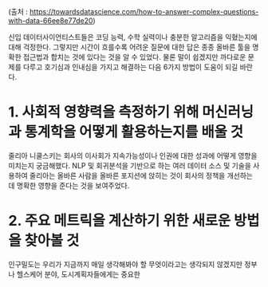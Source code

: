 (출처 : https://towardsdatascience.com/how-to-answer-complex-questions-with-data-66ee8e77de20)

신입 데이터사이언티스트들은 코딩 능력, 수학 실력이나 충분한 알고리즘을 익혔는지에 대해 걱정한다. 그렇지만 시간이 흐를수록 어려운 질문에 대한 답은 종종 올바른 툴을 명확한 접근법과 합치는 것에 있다는 것을 알 수 있었다.
물론 말이 쉽겠지만 까다로운 문제를 다루고 호기심과 인내심을 가지고 해결하는 다음 6가지 방법이 도움이 되길 바란다.

# 1. 사회적 영향력을 측정하기 위해 머신러닝과 통계학을 어떻게 활용하는지를 배울 것

줄리아 니쿨스키는 회사의 이사회가 지속가능성이나 인권에 대한 성과에 어떻게 영향을 미치는지 궁금해했다.
NLP 및 회귀분석을 기반으로 하는 여러 데이터 소스 및 기술을 사용하여 줄리아는 올바른 사람을 올바른 포지션에 앉히는 것이 회사의 정책을 개선하는 데 명확한 영향을 준다는 것을 보여주었다.


# 2. 주요 메트릭을 계산하기 위한 새로운 방법을 찾아볼 것

인구밀도는 우리가 지금까지 매일 생각해봐야 할 무엇이라고는 생각되지 않겠지만 정부나 헬스케어 분야, 도시계획자들에게는 중요한 






